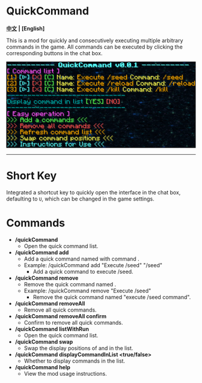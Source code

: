 # QuickCommand
[**中文**](README.md) **|** **[English]**

This is a mod for quickly and consecutively executing multiple arbitrary commands in the game. All commands can be executed by clicking the corresponding buttons in the chat box.

![en_us_example_img](src/main/resources/assets/quickcommand/img/en_us_example_img.png)

---



# Short Key

Integrated a shortcut key to quickly open the interface in the chat box, defaulting to `U`, which can be changed in the game settings.



# Commands

- **/quickCommand**
  - Open the quick command list.
- **/quickCommand add <name> <command>**
  - Add a quick command named <name> with command <command>.
  - Example: /quickCommand add "Execute /seed" "/seed"
    - Add a quick command to execute /seed.
- **/quickCommand remove <name>**
  - Remove the quick command named <name>.
  - Example: /quickCommand remove "Execute /seed"
    - Remove the quick command named \"execute /seed command\".
- **/quickCommand removeAll**
  - Remove all quick commands.
- **/quickCommand removeAll confirm**
  - Confirm to remove all quick commands.
- **/quickCommand listWithRun**
  - Open the quick command list.
- **/quickCommand swap <index1> <index2>**
  - Swap the display positions of <index1> and <index2> in the list.
- **/quickCommand displayCommandInList <true/false>**
  - Whether to display commands in the list.
- **/quickCommand help**
  - View the mod usage instructions.
